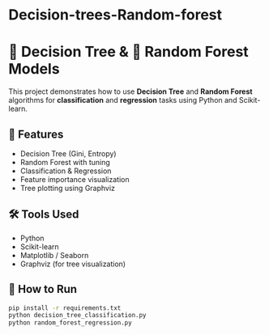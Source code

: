 # Decision-trees-Random-forest
# 🌳 Decision Tree & 🌲 Random Forest Models

This project demonstrates how to use **Decision Tree** and **Random Forest** algorithms for **classification** and **regression** tasks using Python and Scikit-learn.

## 📌 Features
- Decision Tree (Gini, Entropy)
- Random Forest with tuning
- Classification & Regression
- Feature importance visualization
- Tree plotting using Graphviz

## 🛠 Tools Used
- Python
- Scikit-learn
- Matplotlib / Seaborn
- Graphviz (for tree visualization)

## 🚀 How to Run
```bash
pip install -r requirements.txt
python decision_tree_classification.py
python random_forest_regression.py
